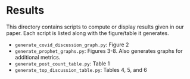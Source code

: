 # Results

This directory contains scripts to compute or display results given in our paper. 
Each script is listed along with the figure/table it generates.

* `generate_covid_discussion_graph.py`: Figure 2
* `generate_prophet_graphs.py`: Figures 3-8. Also generates graphs for additional metrics.
* `generate_post_count_table.py`: Table 1
* `generate_top_discussion_table.py`: Tables 4, 5, and 6